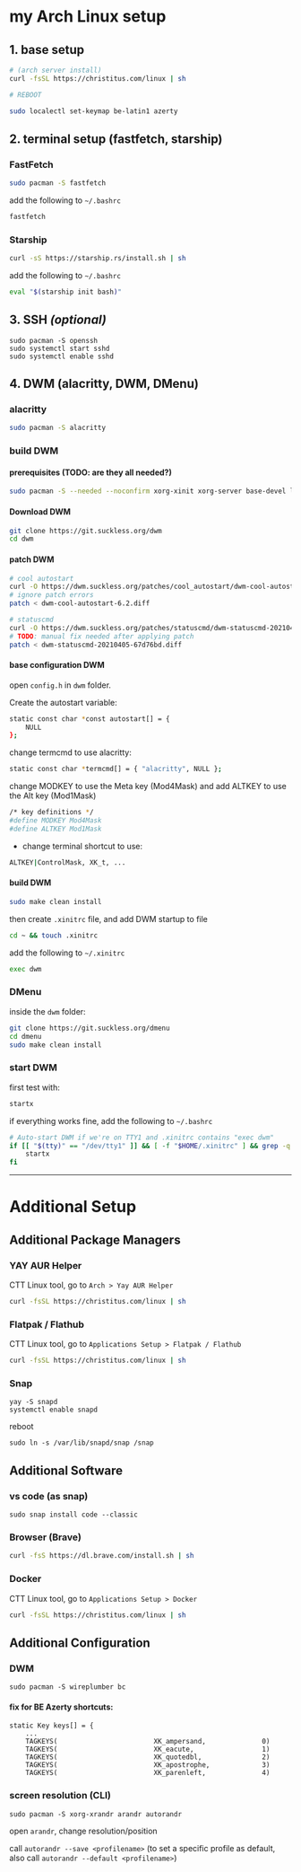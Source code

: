 # my Arch Linux setup

## 1. base setup
```bash
# (arch server install)
curl -fsSL https://christitus.com/linux | sh

# REBOOT

sudo localectl set-keymap be-latin1 azerty
```

## 2. terminal setup (fastfetch, starship)

### FastFetch

```bash
sudo pacman -S fastfetch
```
add the following to `~/.bashrc`
```bash
fastfetch
```

### Starship

```bash
curl -sS https://starship.rs/install.sh | sh
```
add the following to `~/.bashrc`

```bash
eval "$(starship init bash)"
```

## 3. SSH *(optional)*

```
sudo pacman -S openssh
sudo systemctl start sshd
sudo systemctl enable sshd
```

## 4. DWM (alacritty, DWM, DMenu)

### alacritty

```bash
sudo pacman -S alacritty
```

### build DWM

#### prerequisites (TODO: are they all needed?)
```bash
sudo pacman -S --needed --noconfirm xorg-xinit xorg-server base-devel libx11 libxinerama libxft git unzip lxappearance curl nano libxcb meson libev uthash libconfig
```

#### Download DWM

```bash
git clone https://git.suckless.org/dwm
cd dwm
```

#### patch DWM

```bash
# cool autostart
curl -O https://dwm.suckless.org/patches/cool_autostart/dwm-cool-autostart-6.2.diff
# ignore patch errors
patch < dwm-cool-autostart-6.2.diff

# statuscmd
curl -O https://dwm.suckless.org/patches/statuscmd/dwm-statuscmd-20210405-67d76bd.diff
# TODO: manual fix needed after applying patch
patch < dwm-statuscmd-20210405-67d76bd.diff
```

#### base configuration DWM

open `config.h` in `dwm` folder.

Create the autostart variable:
```bash
static const char *const autostart[] = {
	NULL
};
```

change termcmd to use alacritty:
```bash
static const char *termcmd[] = { "alacritty", NULL };
```

change MODKEY to use the Meta key (Mod4Mask) and add ALTKEY to use the Alt key (Mod1Mask)
```bash
/* key definitions */
#define MODKEY Mod4Mask
#define ALTKEY Mod1Mask
```
- change terminal shortcut to use:
```bash
ALTKEY|ControlMask, XK_t, ...
```

#### build DWM

```bash
sudo make clean install
```
then create `.xinitrc` file, and add DWM startup to file
```bash
cd ~ && touch .xinitrc
```
add the following to `~/.xinitrc`

```bash
exec dwm
```

### DMenu

inside the `dwm` folder:
```bash
git clone https://git.suckless.org/dmenu
cd dmenu
sudo make clean install
```

### start DWM

first test with:
```bash
startx
```

if everything works fine, add the following to `~/.bashrc`

```bash
# Auto-start DWM if we're on TTY1 and .xinitrc contains "exec dwm"
if [[ "$(tty)" == "/dev/tty1" ]] && [ -f "$HOME/.xinitrc" ] && grep -q "^exec dwm" "$HOME/.xinitrc"; then
    startx
fi
```

---
# Additional Setup

## Additional Package Managers

### YAY AUR Helper

CTT Linux tool, go to `Arch > Yay AUR Helper`

```bash
curl -fsSL https://christitus.com/linux | sh
```

### Flatpak / Flathub

CTT Linux tool, go to `Applications Setup > Flatpak / Flathub`

```bash
curl -fsSL https://christitus.com/linux | sh
```

### Snap

```
yay -S snapd
systemctl enable snapd
```

reboot

```
sudo ln -s /var/lib/snapd/snap /snap
```

## Additional Software

### vs code (as snap)

`sudo snap install code --classic`


### Browser (Brave)

```bash
curl -fsS https://dl.brave.com/install.sh | sh
```

### Docker

CTT Linux tool, go to `Applications Setup > Docker`

```bash
curl -fsSL https://christitus.com/linux | sh
```

## Additional Configuration

### DWM

```
sudo pacman -S wireplumber bc
```

#### fix for BE Azerty shortcuts:

```
static Key keys[] = {
    ...
    TAGKEYS(                        XK_ampersand,              0)
    TAGKEYS(                        XK_eacute,                 1)
    TAGKEYS(                        XK_quotedbl,               2)
    TAGKEYS(                        XK_apostrophe,             3)
    TAGKEYS(                        XK_parenleft,              4)
```

### screen resolution (CLI)

```
sudo pacman -S xorg-xrandr arandr autorandr
```

open `arandr`, change resolution/position

call `autorandr --save <profilename>` (to set a specific profile as default, also call `autorandr --default <profilename>`)
